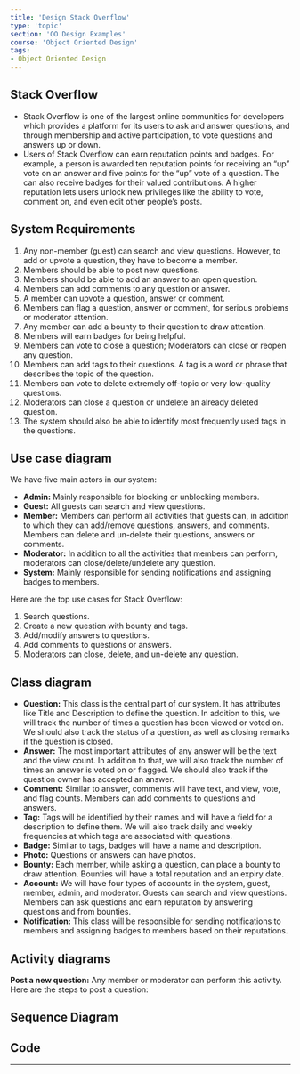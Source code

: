 ```yaml
---
title: 'Design Stack Overflow'
type: 'topic'
section: 'OO Design Examples'
course: 'Object Oriented Design'
tags:
- Object Oriented Design
---
```

## Stack Overflow
- Stack Overflow is one of the largest online communities for developers which provides a platform for its users to ask and answer questions, and through membership and active participation, to vote questions and answers up or down.
- Users of Stack Overflow can earn reputation points and badges. For example, a person is awarded ten reputation points for receiving an “up” vote on an answer and five points for the “up” vote of a question. The can also receive badges for their valued contributions. A higher reputation lets users unlock new privileges like the ability to vote, comment on, and even edit other people’s posts.

## System Requirements
1. Any non-member (guest) can search and view questions. However, to add or upvote a question, they have to become a member.
1. Members should be able to post new questions.
1. Members should be able to add an answer to an open question.
1. Members can add comments to any question or answer.
1. A member can upvote a question, answer or comment.
1. Members can flag a question, answer or comment, for serious problems or moderator attention.
1. Any member can add a bounty to their question to draw attention.
1. Members will earn badges for being helpful.
1. Members can vote to close a question; Moderators can close or reopen any question.
1. Members can add tags to their questions. A tag is a word or phrase that describes the topic of the question.
1. Members can vote to delete extremely off-topic or very low-quality questions.
1. Moderators can close a question or undelete an already deleted question.
1. The system should also be able to identify most frequently used tags in the questions.


## Use case diagram
We have five main actors in our system:
- **Admin:** Mainly responsible for blocking or unblocking members.
- **Guest:** All guests can search and view questions.
- **Member:** Members can perform all activities that guests can, in addition to which they can add/remove questions, answers, and comments. Members can delete and un-delete their questions, answers or comments.
- **Moderator:** In addition to all the activities that members can perform, moderators can close/delete/undelete any question.
- **System:** Mainly responsible for sending notifications and assigning badges to members.

Here are the top use cases for Stack Overflow:
1. Search questions.
1. Create a new question with bounty and tags.
1. Add/modify answers to questions.
1. Add comments to questions or answers.
1. Moderators can close, delete, and un-delete any question.

## Class diagram
- **Question:** This class is the central part of our system. It has attributes like Title and Description to define the question. In addition to this, we will track the number of times a question has been viewed or voted on. We should also track the status of a question, as well as closing remarks if the question is closed.
- **Answer:** The most important attributes of any answer will be the text and the view count. In addition to that, we will also track the number of times an answer is voted on or flagged. We should also track if the question owner has accepted an answer.
- **Comment:** Similar to answer, comments will have text, and view, vote, and flag counts. Members can add comments to questions and answers.
- **Tag:** Tags will be identified by their names and will have a field for a description to define them. We will also track daily and weekly frequencies at which tags are associated with questions.
- **Badge:** Similar to tags, badges will have a name and description.
- **Photo:** Questions or answers can have photos.
- **Bounty:** Each member, while asking a question, can place a bounty to draw attention. Bounties will have a total reputation and an expiry date.
- **Account:** We will have four types of accounts in the system, guest, member, admin, and moderator. Guests can search and view questions. Members can ask questions and earn reputation by answering questions and from bounties.
- **Notification:** This class will be responsible for sending notifications to members and assigning badges to members based on their reputations.

## Activity diagrams
**Post a new question:** Any member or moderator can perform this activity. Here are the steps to post a question:

## Sequence Diagram

## Code

---

